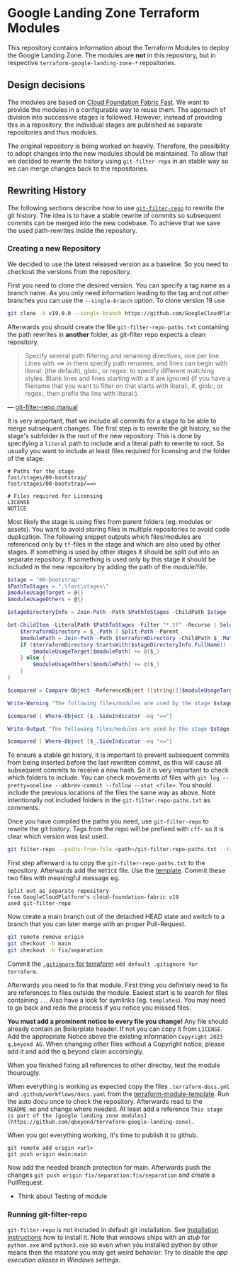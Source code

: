 # Google Landing Zone Terraform Modules

This repository contains information about the Terraform Modules to deploy the Google Landing Zone. The modules are **not** in this repository, but in respective `terraform-google-landing-zone-*` repositories.

## Design decisions

The modules are based on [Cloud Foundation Fabric Fast](https://github.com/GoogleCloudPlatform/cloud-foundation-fabric/tree/master/fast). We want to provide the modules in a configurable way to reuse them. The approach of division into successive stages is followed. However, instead of providing this in a repository, the individual stages are published as separate repositories and thus modules.  

The original repository is being worked on heavily. Therefore, the possibility to adopt changes into the new modules should be maintained. To allow that we decided to rewrite the history using `git-filter-repo` in an stable way so we can merge changes back to the repositories.

## Rewriting History

The following sections describe how to use [`git-filter-repo`](https://github.com/newren/git-filter-repo) to rewrite the git history. The idea is to have a stable rewrite of commits so subsequent commits can be merged into the new codebase. To achieve that we save the used path-rewrites inside the repository.

### Creating a new Repository

We decided to use the latest released version as a baseline. So you need to checkout the versions from the repository.

First you need to clone the desired version. You can specify a tag name as a branch name. As you only need information leading to the tag and not other branches you can use the `--single-branch` option. To clone version 19 use

```bash
git clone -b v19.0.0 --single-branch https://github.com/GoogleCloudPlatform/cloud-foundation-fabric.git
```

Afterwards you should create the file `git-filter-repo-paths.txt` containing the path rewrites in **another** folder, as git-filter repo expects a clean repository.

> Specify several path filtering and renaming directives, one per line. Lines with ==> in them specify path renames, and lines can begin with literal: (the default), glob:, or regex: to specify different matching styles. Blank lines and lines starting with a # are ignored (if you have a filename that you want to filter on that starts with literal:, #, glob:, or regex:, then prefix the line with literal:).

— [git-filter-repo manual](https://htmlpreview.github.io/?https://github.com/newren/git-filter-repo/blob/docs/html/git-filter-repo.html)

It is very important, that we include all commits for a stage to be able to merge subsequent changes. The first step is to rewrite the git history, so the stage's subfolder is the root of the new repository. This is done by specifying a `literal` path to include and a literal path to rewrite to root. So usually you want to include at least files required for licensing and the folder of the stage.

```
# Paths for the stage
fast/stages/00-bootstrap/
fast/stages/00-bootstrap/==>

# Files required for Licensing
LICENSE
NOTICE
```

Most likely the stage is using files from parent folders (eg. modules or assets). You want to avoid storing files in multiple repositories to avoid code duplication. The following snippet outputs which files/modules are referenced only by `tf`-files in the stage and which are also used by other stages. If something is used by other stages it should be split out into an separate repository. If something is used only by this stage it should be included in the new repository by adding the path of the module/file.

```powershell 
$stage = "00-bootstrap"
$PathToStages = ".\fast\stages\"
$moduleUsageTarget = @{}
$moduleUsageOthers = @{}

$stageDirectoryInfo = Join-Path -Path $PathToStages -ChildPath $stage | Get-Item

Get-ChildItem -LiteralPath $PathToStages -Filter "*.tf" -Recurse | Select-String -Pattern '(?<=").*\.\..*(?=")' | ForEach-Object {
    $terraformDirectory = $_.Path | Split-Path -Parent
    $modulePath = Join-Path -Path $terraformDirectory -ChildPath $_.Matches.Value -Resolve | Resolve-Path -Relative
    if ($terraformDirectory.StartsWith($stageDirectoryInfo.FullName)) {
        $moduleUsageTarget[$modulePath] += @($_)
    } else {
        $moduleUsageOthers[$modulePath] += @($_)
    }
}

$compared = Compare-Object -ReferenceObject ([string[]]$moduleUsageTarget.Keys) -DifferenceObject ([string[]]$moduleUsageOthers.Keys) -IncludeEqual -PassThru

Write-Warning "The following files/modules are used by the stage $stage and other stages"

$compared | Where-Object {$_.SideIndicator -eq "=="}

Write-Output "The following files/modules are used by the stage $stage only"

$compared | Where-Object {$_.SideIndicator -eq "<="}
```

To ensure a stable git history, it is important to prevent subsequent commits from being inserted before the last rewritten commit, as this will cause all subsequent commits to receive a new hash. So it is very important to check which folders to include. You can check movements of files with `git log --pretty=oneline --abbrev-commit --follow --stat <file>`. You should include the previous locations of the files the same way as above. Note intentionally not included folders in the `git-filter-repo-paths.txt` as comments.

Once you have compiled the paths you need, use `git-filter-repo` to rewrite the git history. Tags from the repo will be prefixed with `cff-` so it is clear which version was last used.

```bash
git filter-repo --paths-from-file <path>/git-filter-repo-paths.txt --tag-rename '':'cff-'
```

First step afterward is to copy the `git-filter-repo-paths.txt` to the repository. Afterwards add the `NOTICE` file. Use the [template](NOTICE.template). Commit these two files with meaningful message eg. 

```text
Split out as separate repository
from GoogleCloudPlatform's cloud-foundation-fabric v19
used git-filter-repo
```

Now create a main branch out of the detached HEAD state and switch to a branch that you can later merge with an proper Pull-Request.

```bash
git remote remove origin
git checkout -b main
git checkout -b fix/separation
```


Commit the [`.gitignore` for terraform](https://github.com/github/gitignore/blob/main/Terraform.gitignore) `add default .gitignore for terraform`.

Afterwards you need to fix that module. First thing you definitely need to fix are references to files outside the module. Easiest start is to search for files containing `..`. Also have a look for symlinks (eg. `templates`). You may need to go back and redo the process if you notice you missed files. 

**You must add a prominent notice to every file you change!** Any file should already contain an Boilerplate header. If not you can copy it from `LICENSE`. Add the appropriate Notice above the existing information `Copyright 2023 q.beyond AG`. When changing other files without a Copyright notice, please add it and add the q.beyond claim accorsingly.

When you finished fixing all references to other directoy, test the module thourougly. 

When everything is working as expected copy the files `.terraform-docs.yml` and `.github/workflows/docs.yaml` from the [terraform-module-template](https://github.com/qbeyond/terraform-module-template). Run the auto docu once to check the repository. Afterwards read to the `README.md` and change where needed. At least add a reference `This stage is part of the [google landing zone modules](https://github.com/qbeyond/terraform-google-landing-zone).`

When you got everything working, it's time to publish it to github.

```
git remote add origin <url>
git push origin main:main
```

Now add the needed branch protection for main. Afterwards push the changes `git push origin fix/separation:fix/separation` and create a PullRequest.

- Think about Testing of module

### Running git-filter-repo

`git-filter-repo` is not included in default git installation. See [Installation instructions](https://github.com/newren/git-filter-repo/blob/main/INSTALL.md) how to install it. Note that windows ships with an *stub* for `python.exe` and `python3.exe` so even when you installed python by other means then the *msstore* you may get weird behavior. Try to disable the *app execution aliases* in *Windows settings*.